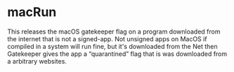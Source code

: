 # macRun
This releases the macOS gatekeeper flag on a program downloaded from the internet that is not a signed-app.
Not unsigned apps on MacOS if compiled in a system will run fine, but it's downloaded from the Net then 
Gatekeeper gives the app a “quarantined” flag that is was downloaded from a arbitrary websites.